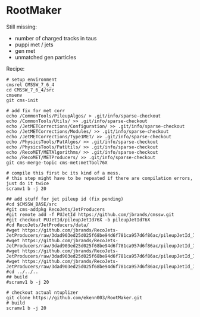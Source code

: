 # RootMaker

Still missing: 
  - number of charged tracks in taus
  - puppi met / jets
  - gen met
  - unmatched gen particles

Recipe:

    # setup environment
    cmsrel CMSSW_7_6_4
    cd CMSSW_7_6_4/src
    cmsenv
    git cms-init
    
    # add fix for met corr
    echo /CommonTools/PileupAlgos/ > .git/info/sparse-checkout
    echo /CommonTools/Utils/ >> .git/info/sparse-checkout
    echo /JetMETCorrections/Configuration/ >> .git/info/sparse-checkout
    echo /JetMETCorrections/Modules/ >> .git/info/sparse-checkout
    echo /JetMETCorrections/Type1MET/ >> .git/info/sparse-checkout
    echo /PhysicsTools/PatAlgos/ >> .git/info/sparse-checkout
    echo /PhysicsTools/PatUtils/ >> .git/info/sparse-checkout
    echo /RecoMET/METAlgorithms/ >> .git/info/sparse-checkout
    echo /RecoMET/METProducers/ >> .git/info/sparse-checkout
    git cms-merge-topic cms-met:metTool76X
    
    # compile this first bc its kind of a mess. 
    # this step might have to be repeated if there are compilation errors, just do it twice
    scramv1 b -j 20 
    
    ## add stuff for jet pileup id (fix pending)
    #cd $CMSSW_BASE/src
    #git cms-addpkg RecoJets/JetProducers
    #git remote add -f PUJetId https://github.com/jbrands/cmssw.git
    #git checkout PUJetId/pileupJetId76X -b pileupJetId76X
    #cd RecoJets/JetProducers/data/
    #wget https://github.com/jbrands/RecoJets-JetProducers/raw/3dad903ed25d025f68be94d6f781ca957d6f86ac/pileupJetId_76x_Eta0to2p5_BDT.weights.xml.gz
    #wget https://github.com/jbrands/RecoJets-JetProducers/raw/3dad903ed25d025f68be94d6f781ca957d6f86ac/pileupJetId_76x_Eta2p5to2p75_BDT.weights.xml.gz
    #wget https://github.com/jbrands/RecoJets-JetProducers/raw/3dad903ed25d025f68be94d6f781ca957d6f86ac/pileupJetId_76x_Eta2p75to3_BDT.weights.xml.gz
    #wget https://github.com/jbrands/RecoJets-JetProducers/raw/3dad903ed25d025f68be94d6f781ca957d6f86ac/pileupJetId_76x_Eta3to5_BDT.weights.xml.gz
    #cd ../../..
    ## build
    #scramv1 b -j 20 
    
    # checkout actual ntuplizer
    git clone https://github.com/ekenn003/RootMaker.git
    # build
    scramv1 b -j 20
